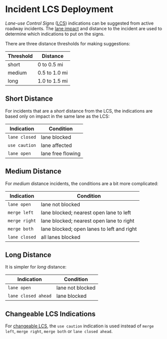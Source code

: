 # Incident LCS Deployment

_Lane-use Control Signs_ ([LCS]) indications can be suggested from active
roadway incidents.  The [lane impact] and distance to the incident are used to
determine which indications to put on the signs.

There are three distance thresholds for making suggestions:

Threshold | Distance
----------|------------
short     | 0 to 0.5 mi
medium    | 0.5 to 1.0 mi
long      | 1.0 to 1.5 mi

## Short Distance

For incidents that are a _short_ distance from the LCS, the indications are
based only on impact in the same lane as the LCS:

Indication    | Condition
--------------|-------------
`lane closed` | lane blocked     
`use caution` | lane affected    
`lane open`   | lane free flowing

## Medium Distance

For _medium_ distance incidents, the conditions are a bit more complicated:

Indication    | Condition
--------------|-----------------
`lane open`   | lane not blocked
`merge left`  | lane blocked; nearest open lane to left
`merge right` | lane blocked; nearest open lane to right
`merge both`  | lane blocked; open lanes to left and right
`lane closed` | all lanes blocked

## Long Distance

It is simpler for _long_ distance:

Indication          | Condition
--------------------|-----------------
`lane open`         | lane not blocked
`lane closed ahead` | lane blocked

## Changeable LCS Indications

For [changeable LCS], the `use caution` indication is used instead of `merge
left`, `merge right`, `merge both` or `lane closed ahead`.


[changeable LCS]: lcs.html#changeable-lcs
[lane impact]: incidents.html#lane-impact
[LCS]: lcs.html
